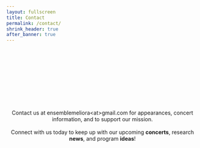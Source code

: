 ```yaml
---
layout: fullscreen
title: Contact
permalink: /contact/
shrink_header: true
after_banner: true
---
```


<div style="height: 8rem;"></div>

<div style="text-align: center; max-width: 800px; margin: 2rem auto;">
  <p>
    Contact us at ensemblemeliora&lt;at&gt;gmail.com for appearances, concert information, and to support our mission. <br>
    <br>
    Connect with us today to keep up with our upcoming <strong>concerts</strong>, research <strong>news</strong>, and program <strong>ideas</strong>!
  </p>
</div>
